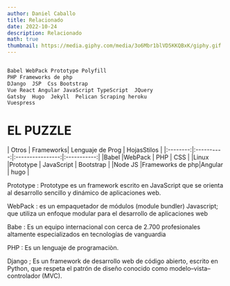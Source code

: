 ```yaml
---
author: Daniel Caballo
title: Relacionado
date: 2022-10-24
description: Relacionado
math: true
thumbnail: https://media.giphy.com/media/3o6Mbr1blVD5KKQBxK/giphy.gif
---
```


`````bash

Babel WebPack Prototype Polyfill
PHP Frameworks de php
DJango  JSP  Css Bootstrap 
Vue React Angular JavaScript TypeScript  JQuery
Gatsby  Hugo  Jekyll  Pelican Scraping heroku 
Vuespress 

`````

<h1> EL PUZZLE </h1>
| Otros    | Frameworks| Lenguaje de Prog | HojasStilos |
|:--------:|:----------:|:----------------:|:-----------:|
|Babel     |WebPack     |     PHP        |    CSS        |
|Linux     |Prototype   | JavaScript     | Bootstrap     |
|Node JS   |Frameworks de php|Angular    |    hugo       |


Prototype :  Prototype es un framework escrito en JavaScript que se orienta al desarrollo sencillo y dinámico de aplicaciones web.

WebPack :  es un empaquetador de módulos (module bundler) Javascript; que utiliza un enfoque modular para el desarrollo de aplicaciones web

Babe : Es un equipo internacional con cerca de 2.700 profesionales altamente especializados en tecnologías de vanguardia

PHP : Es un lenguaje de programaciòn.

Django ; Es un framework de desarrollo web de código abierto, escrito en Python, que respeta el patrón de diseño conocido como modelo–vista–controlador (MVC).

